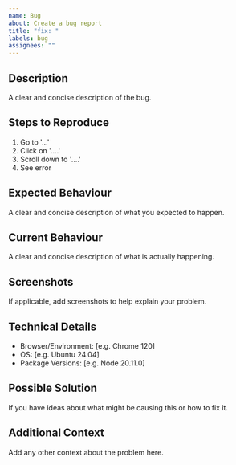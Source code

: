```yaml
---
name: Bug
about: Create a bug report
title: "fix: "
labels: bug
assignees: ""
---
```


## Description

A clear and concise description of the bug.

## Steps to Reproduce

1. Go to '...'
2. Click on '....'
3. Scroll down to '....'
4. See error

## Expected Behaviour

A clear and concise description of what you expected to happen.

## Current Behaviour

A clear and concise description of what is actually happening.

## Screenshots

If applicable, add screenshots to help explain your problem.

## Technical Details

- Browser/Environment: [e.g. Chrome 120]
- OS: [e.g. Ubuntu 24.04]
- Package Versions: [e.g. Node 20.11.0]

## Possible Solution

If you have ideas about what might be causing this or how to fix it.

## Additional Context

Add any other context about the problem here.
